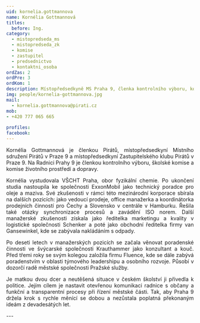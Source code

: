 ```yaml
---
uid: kornelia.gottmannova
name: Kornélia Gottmannová
titles:
  before: Ing.
category:
  - mistopredseda_ms
  - mistopredseda_zk
  - komise
  - zastupitel
  - predsednictvo
  - kontaktni_osoba
ordZas: 2
ordPre: 3
ordKom: 1
description: Místopředsedkyně MS Praha 9, členka kontrolního výboru, komisí školské a Živ. prostředí a dopravy
img: people/kornelia-gottmannova.jpg
mail:
  - kornelia.gottmannova@pirati.cz
mob:
- +420 777 065 665
 
profiles:
facebook: 
---
```

<p style='text-align: justify;'>Kornélia Gottmannová je členkou Pirátů, místopředsedkyní Místního sdružení Pirátů v Praze 9 a místopředsedkyní Zastupitelského klubu Pirátů v Praze 9. Na Radnici Prahy 9 je členkou kontrolního výboru, školské komise a komise životního prostředí a dopravy. 
</p><p style='text-align: justify;'>
Kornélia vystudovala VŠCHT Praha, obor fyzikální chemie. Po ukončení studia nastoupila ke společnosti ExxonMobil jako technický poradce pro oleje a maziva. Své zkušenosti v rámci této mezinárodní korporace sbírala na dalších pozicích: jako vedoucí prodeje, office manažerka a koordinátorka prodejních činností pro Čechy a Slovensko v centrále v Hamburku. Řešila také otázky synchronizace procesů a zavádění ISO norem. Další manažerské zkušenosti získala jako ředitelka marketingu a kvality v logistické společnosti Schenker a poté jako obchodní ředitelka firmy van Gansewinkel, kde se zabývala nakládáním s odpady. 
</p><p style='text-align: justify;'>
Po deseti letech v manažerských pozicích se začala věnovat poradenské činnosti ve švýcarské společnosti Krauthammer jako konzultant a kouč. Před třemi roky se svým kolegou založila firmu Fluence, kde se dále zabývá poradenstvím v oblasti týmového leadershipu a osobního rozvoje. Působí v dozorčí radě městské společnosti Pražské služby.
</p><p style='text-align: justify;'>
Je matkou dvou dcer a neutěšená situace v českém školství ji přivedla k politice. Jejím cílem je nastavit otevřenou komunikaci radnice s občany a funkční a transparentní procesy při řízení městské části. Tak, aby Praha 9 držela krok s rychle měnící se dobou a nezůstala poplatná překonaným ideám z devadesátých let.
</p>
---